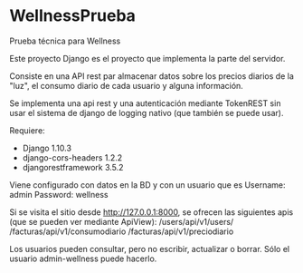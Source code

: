 # WellnessPrueba
Prueba técnica para Wellness

Este proyecto Django es el proyecto que implementa la parte del servidor.

Consiste en una API rest par almacenar datos sobre los precios diarios de la "luz", el consumo diario de cada usuario y alguna información.

Se implementa una api rest y una autenticación mediante TokenREST sin usar el sistema de django de logging nativo (que también se puede usar).

Requiere:

* Django 1.10.3
* django-cors-headers 1.2.2
* djangorestframework 3.5.2

Viene configurado con datos en la BD y con un usuario que es 
  Username: admin
  Password: wellness
  
Si se visita el sitio desde http://127.0.0.1:8000, se ofrecen las siguientes apis (que se pueden ver mediante ApiView):
  /users/api/v1/users/
  /facturas/api/v1/consumodiario
  /facturas/api/v1/preciodiario
  
Los usuarios pueden consultar, pero no escribir, actualizar o borrar. Sólo el usuario admin-wellness puede hacerlo.

